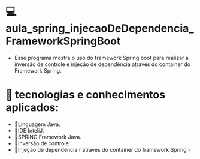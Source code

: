 # 💻aula_spring_injecaoDeDependencia_FrameworkSpringBoot
- Esse programa mostra o uso do framework Spring boot para realizar a inversão de controle e injeção de dependência através do container do Framework Spring.

# 🔧 tecnologias e conhecimentos aplicados:
- 🎯Linguagem Java.
- 🎯IDE InteliJ.
- 🎯SPRING Framework Java.
- 🎯Inversão de controle.
- 🎯Injeção de dependência ( através do container do framework Spring )
